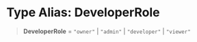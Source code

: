 # Type Alias: DeveloperRole

> **DeveloperRole** = `"owner"` \| `"admin"` \| `"developer"` \| `"viewer"`
